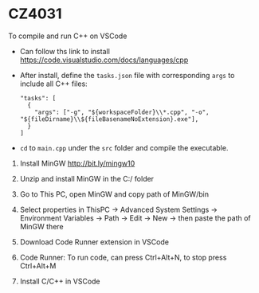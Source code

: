 # CZ4031

To compile and run C++ on VSCode

- Can follow ths link to install https://code.visualstudio.com/docs/languages/cpp

- After install, define the `tasks.json` file with corresponding `args` to include all C++ files:

  ```
  "tasks": [
    {
      "args": ["-g", "${workspaceFolder}\\*.cpp", "-o", "${fileDirname}\\${fileBasenameNoExtension}.exe"],
    }
  ]

- `cd` to `main.cpp` under the `src` folder and compile the executable.

1) Install MinGW http://bit.ly/mingw10

2) Unzip and install MinGW in the C:/ folder

3) Go to This PC, open MinGW and copy path of MinGW/bin

4) Select properties in ThisPC -> Advanced System Settings -> Environment Variables -> 
Path -> Edit -> New -> then paste the path of MinGW there

5) Download Code Runner extension in VSCode

6) Code Runner: To run code, can press Ctrl+Alt+N, to stop press Ctrl+Alt+M

7) Install C/C++ in VSCode
